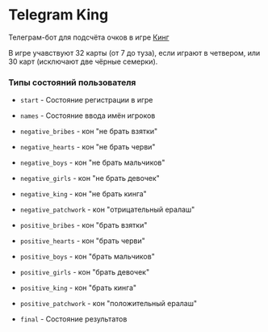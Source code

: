 # Telegram King
Телеграм-бот для подсчёта очков в игре [Кинг](https://ru.wikipedia.org/wiki/Кинг_(игра))

В игре учавствуют 32 карты (от 7 до туза), если играют в четвером, или 30 карт (исключают
две чёрные семерки).

### Типы состояний пользователя

* `start` - Состояние регистрации в игре 

* `names` - Состояние ввода имён игроков

* `negative_bribes` - кон "не брать взятки"
* `negative_hearts` - кон "не брать черви"
* `negative_boys` - кон "не брать мальчиков"
* `negative_girls` - кон "не брать девочек"
* `negative_king` - кон "не брать кинга"
* `negative_patchwork` - кон "отрицательный ералаш"


* `positive_bribes` - кон "брать взятки"
* `positive_hearts` - кон "брать черви"
* `positive_boys` - кон "брать мальчиков"
* `positive_girls` - кон "брать девочек"
* `positive_king` - кон "брать кинга"
* `positive_patchwork` - кон "положительный ералаш"

* `final` - Состояние результатов